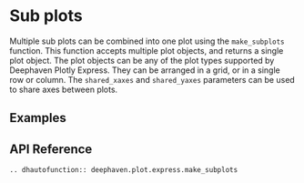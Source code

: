 # Sub plots

Multiple sub plots can be combined into one plot using the `make_subplots` function. This function accepts multiple plot objects, and returns a single plot object. The plot objects can be any of the plot types supported by Deephaven Plotly Express. They can be arranged in a grid, or in a single row or column. The `shared_xaxes` and `shared_yaxes` parameters can be used to share axes between plots.

## Examples

## API Reference

```{eval-rst}
.. dhautofunction:: deephaven.plot.express.make_subplots
```
